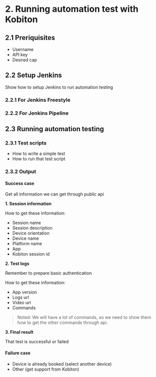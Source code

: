 # 2. Running automation test with Kobiton

## 2.1 Preriquisites

* Username
* API key
* Desired cap

## 2.2 Setup Jenkins

Show how to setup Jenkins to run automation testing

### 2.2.1 For Jenkins Freestyle

### 2.2.2 For Jenkins Pipeline

## 2.3 Running automation testing

### 2.3.1 Test scripts

* How to write a simple test
* How to run that test script

### 2.3.2 Output

#### Success case

Get all information we can get through public api

**1. Session information**

How to get these information:

* Session name
* Session description
* Device orientation
* Device name
* Platform name
* App
* Kobiton session id

**2. Test logs**

Remember to prepare basic authentication

How to get these information:

* App version
* Logs url 
* Video url
* Commands

> Noted: We will have a lot of commands, so we need to show them how to get the other commands through api.

**3. Final result**

That test is successful or failed

#### Failure case

* Device is already booked (select another device)
* Other (get support from Kobiton)